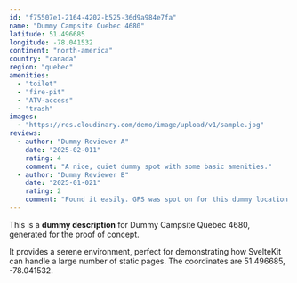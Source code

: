```yaml
---
id: "f75507e1-2164-4202-b525-36d9a984e7fa"
name: "Dummy Campsite Quebec 4680"
latitude: 51.496685
longitude: -78.041532
continent: "north-america"
country: "canada"
region: "quebec"
amenities:
  - "toilet"
  - "fire-pit"
  - "ATV-access"
  - "trash"
images:
  - "https://res.cloudinary.com/demo/image/upload/v1/sample.jpg"
reviews:
  - author: "Dummy Reviewer A"
    date: "2025-02-011"
    rating: 4
    comment: "A nice, quiet dummy spot with some basic amenities."
  - author: "Dummy Reviewer B"
    date: "2025-01-021"
    rating: 2
    comment: "Found it easily. GPS was spot on for this dummy location."
---
```


This is a **dummy description** for Dummy Campsite Quebec 4680, generated for the proof of concept.

It provides a serene environment, perfect for demonstrating how SvelteKit can handle a large number of static pages. The coordinates are 51.496685, -78.041532.
